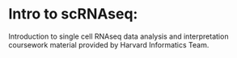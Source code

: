 # Intro to scRNAseq:
Introduction to single cell RNAseq data analysis and interpretation coursework material provided by Harvard Informatics Team.
